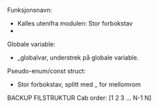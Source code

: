 

Funksjonsnavn:
 - Kalles utenifra modulen: Stor forbokstav
 - 

Globale variable:
 - _globalvar, understrek på globale variable.

Pseudo-enum/const struct:
 - Stor forbokstav, splitt med _ for mellomrom



BACKUP FILSTRUKTUR
Cab order:	[1	2	3	...	N-1	N]

